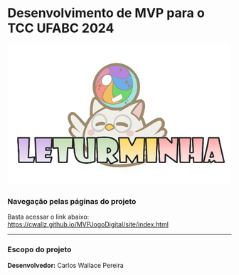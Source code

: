 # Desenvolvimento de MVP para o TCC UFABC 2024
<img src="https://github.com/recode-squad46/projeto-recodepro2022/blob/main/site/assets/img/logo-leturminha.png" style="width: 500px"/>

### Navegação pelas páginas do projeto
Basta acessar o link abaixo: 
https://cwallz.github.io/MVPJogoDigital/site/index.html

---

### Escopo do projeto

**Desenvolvedor:**  Carlos Wallace Pereira	
